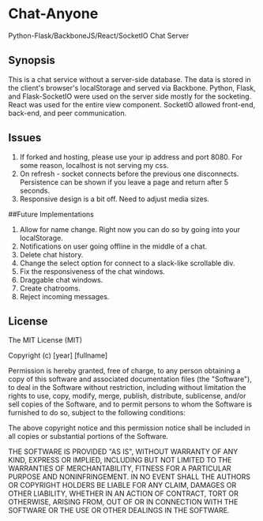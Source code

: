 # Chat-Anyone
Python-Flask/BackboneJS/React/SocketIO Chat Server

## Synopsis

This is a chat service without a server-side database. The data is stored in the client's browser's localStorage and served via Backbone. Python, Flask, and Flask-SocketIO were used on the server side mostly for the socketing. React was used for the entire view component. SocketIO allowed front-end, back-end, and peer communication.

## Issues

1. If forked and hosting, please use your ip address and port 8080. For some reason, localhost is not serving my css.
2. On refresh - socket connects before the previous one disconnects. Persistence can be shown if you leave a page and return after 5 seconds.
3. Responsive design is a bit off. Need to adjust media sizes.

##Future Implementations

1. Allow for name change. Right now you can do so by going into your localStorage.
2. Notifications on user going offline in the middle of a chat.
3. Delete chat history.
4. Change the select option for connect to a slack-like scrollable div.
5. Fix the responsiveness of the chat windows.
6. Draggable chat windows.
7. Create chatrooms.
8. Reject incoming messages.

## License

The MIT License (MIT)

Copyright (c) [year] [fullname]

Permission is hereby granted, free of charge, to any person obtaining a copy
of this software and associated documentation files (the "Software"), to deal
in the Software without restriction, including without limitation the rights
to use, copy, modify, merge, publish, distribute, sublicense, and/or sell
copies of the Software, and to permit persons to whom the Software is
furnished to do so, subject to the following conditions:

The above copyright notice and this permission notice shall be included in all
copies or substantial portions of the Software.

THE SOFTWARE IS PROVIDED "AS IS", WITHOUT WARRANTY OF ANY KIND, EXPRESS OR
IMPLIED, INCLUDING BUT NOT LIMITED TO THE WARRANTIES OF MERCHANTABILITY,
FITNESS FOR A PARTICULAR PURPOSE AND NONINFRINGEMENT. IN NO EVENT SHALL THE
AUTHORS OR COPYRIGHT HOLDERS BE LIABLE FOR ANY CLAIM, DAMAGES OR OTHER
LIABILITY, WHETHER IN AN ACTION OF CONTRACT, TORT OR OTHERWISE, ARISING FROM,
OUT OF OR IN CONNECTION WITH THE SOFTWARE OR THE USE OR OTHER DEALINGS IN THE
SOFTWARE.

